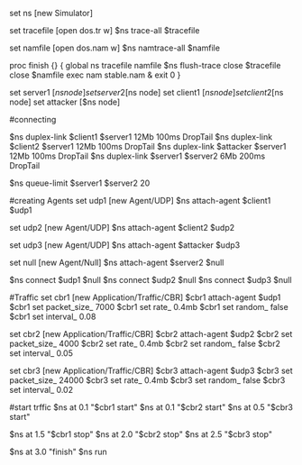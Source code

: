 set ns [new Simulator]


set tracefile [open dos.tr w]
$ns trace-all $tracefile

set namfile [open dos.nam w]
$ns namtrace-all $namfile


proc finish {} {
global ns tracefile namfile
$ns flush-trace
close $tracefile
close $namfile
exec nam stable.nam &
exit 0
}




set server1 [$ns node]
set server2 [$ns node]
set client1 [$ns node]
set client2 [$ns node]
set attacker [$ns node]




#connecting

$ns duplex-link $client1 $server1 12Mb 100ms DropTail
$ns duplex-link $client2 $server1 12Mb 100ms DropTail
$ns duplex-link $attacker $server1 12Mb 100ms DropTail
$ns duplex-link $server1 $server2 6Mb 200ms DropTail


$ns queue-limit $server1 $server2 20

#creating Agents
set udp1 [new Agent/UDP]
$ns attach-agent $client1 $udp1

set udp2 [new Agent/UDP]
$ns attach-agent $client2 $udp2

set udp3 [new Agent/UDP]
$ns attach-agent $attacker $udp3


set null [new Agent/Null]
$ns attach-agent $server2 $null

$ns connect $udp1 $null
$ns connect $udp2 $null
$ns connect $udp3 $null



#Traffic
set cbr1 [new Application/Traffic/CBR]
$cbr1 attach-agent $udp1
$cbr1 set packet_size_ 7000
$cbr1 set rate_ 0.4mb
$cbr1 set random_ false
$cbr1 set interval_ 0.08

set cbr2 [new Application/Traffic/CBR]
$cbr2 attach-agent $udp2
$cbr2 set packet_size_ 4000
$cbr2 set rate_ 0.4mb
$cbr2 set random_ false
$cbr2 set interval_ 0.05

set cbr3 [new Application/Traffic/CBR]
$cbr3 attach-agent $udp3
$cbr3 set packet_size_ 24000
$cbr3 set rate_ 0.4mb
$cbr3 set random_ false
$cbr3 set interval_ 0.02



#start trffic
$ns at 0.1 "$cbr1 start"
$ns at 0.1 "$cbr2 start"
$ns at 0.5 "$cbr3 start"

$ns at 1.5 "$cbr1 stop"
$ns at 2.0 "$cbr2 stop"
$ns at 2.5 "$cbr3 stop"


$ns at 3.0 "finish"
$ns run
